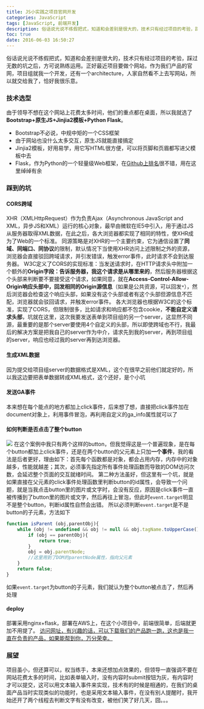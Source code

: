 ```yaml
---
title: JS小实践之项目官网开发
categories: JavaScript
tags: [JavaScript, 前端开发]
description: 俗话说光说不练假把式，知道和会差别是很大的，技术只有经过项目的考验，踩过无数的坑之后，方可说熟练运用。
toc: true
date: 2016-06-03 16:50:27
---
```

俗话说光说不练假把式，知道和会差别是很大的，技术只有经过项目的考验，踩过无数的坑之后，方可说熟练运用。正好最近项目要做个网站，作为我们产品的官网，项目组就我一个开发，还有一个architecture，人家自然看不上去写网站，所以就交给我了，恰好我很乐意。
<!--more-->
### 技术选型
由于领导不想在这个网站上花费太多时间，他们的重点都在桌面，所以我就选了**Bootstrap+原生JS+Jinjia2模板+Python Flask**。
- Bootstrap不必说，中规中矩的一个CSS框架
- 由于网站也没什么太多交互，原生JS就能直接搞定
- Jinjia2模板，好用易学，用它写HTML很方便，可以将页脚和页眉都写进父模板中去
- Flask，作为Python的一个轻量级Web框架，在[Github上排名](https://github.com/showcases/web-application-frameworks)很不错，用在这里绰绰有余

### 踩到的坑
#### CORS跨域
XHR（XMLHttpRequest）作为负责Ajax（Asynchronous JavaScript and XML，异步JS和XML）运行的核心对象，最早由微软在IE5中引入，用于通过JS从服务器取得XML数据，在此之后，各大浏览器都实现了相同的特性，使XHR成为了Web的一个标准。
同源策略是对XHR的一个主要约束，它为通信设置了**同域、同端口、同协议**的限制，默认情况下当使用XHR访问上述限制之外的资源，浏览器会直接驳回跨域请求，并引发错误，触发error事件，此时请求不会到达服务器。
W3C定义了CORS的实现标准：当发送请求时，在HTTP请求头中附加一个额外的**Origin字段：告诉服务器，我这个请求是从哪里来的**，然后服务器根据这个头部来判断要不要接受这个请求，如果同意，就在**Access-Control-Allow-Origin响应头部中，回发相同的Origin源信息**（如果是公共资源，可以回发`*`），然后浏览器会检查这个响应头部，如果没有这个头部或者有这个头部但源信息不匹配，浏览器就会驳回请求，并触发error事件。
各大浏览器也根据W3C的这个标准，实现了CORS，但限制很多，比如请求和响应都不包含cookie，**不能自定义请求头部**，坑就在这里，这次我要发送表单到项目组的另一个server，这显然不同源，最重要的是那个server要使用4个自定义的头部，所以即使跨域也不行，我最后的解决方案是把我自己的server作为中介，请求先到我的server，再到项目组的server，响应也经过我的server再到达浏览器。

#### 生成XML数据
因为提交给项目组server的数据格式是XML，这个在很早之前他们就定好的，所以我这边要把表单数据转成XML格式，这个还好，是个小坑

#### 发送GA事件
本来想在每个能点的地方都加上click事件，后来想了想，直接把click事件加在document对象上，利用事件冒泡，再利用自定义的ga_info属性就可以了

#### 如何判断是否点击了整个button
![](http://7xtj85.com1.z0.glb.clouddn.com/%E6%8C%89%E9%92%AE.png)
在这个案例中我只有两个这样的button，但我觉得这是一个普遍现象，是在每个button都加上click事件，还是在两个button的父元素上只加**一个事件**，我的看法是后者更好，理由如下：首先每个函数都是对象，都会占用内存，内存中的对象越多，性能就越差；其次，必须事先指定所有事件处理函数而导致的DOM访问次数，会延迟整个页面的交互就绪时间。
第二种方法虽好，但这里有一个坑，就是如果直接在父元素的click事件处理函数里判断button的id属性，会导致一个问题，就是当我点击button里的图片或文字时，会没有反应，原因是click事件一直被传播到了button里的图片或文字，然后再往上冒泡，但此时`event.target`明显不是整个button，判断id属性自然会出错。
所以必须判断`event.target`是不是button的子元素，方法如下
```JavaScript
function isParent (obj,parentObj){
    while (obj != undefined && obj != null && obj.tagName.toUpperCase() != 'BODY'){
        if (obj == parentObj){
            return true;
        }
        obj = obj.parentNode;
        //这里用到了DOM的parentNode属性，指向父元素
    }
    return false;
}
```
如果`event.target`为button的子元素，我们就认为整个button被点击了，然后再处理

#### deploy
部署采用nginx+flask，部署在AWS上，在这个小项目中，前端很简单，后端就更加不用提了。
[访问网址，有兴趣的话，可以下载我们的产品跑一跑，这也是我一直在负责的产品，如果能帮到你，万分荣幸。](http://devicesecurity.trendmicro.com/)

### 展望
项目虽小，但还算可以，权当练手，本来还想加点效果的，但领导一直强调不要在网站花费太多的时间，比如表单输入时，没有内容时submit按钮为灰，有内容时才可以提交，这可以用文本输入事件来实现，技术有的时候是相通的，在我们的桌面产品当时实现类似的功能时，也是采用文本输入事件，在没有别人提醒时，我开始还开了两个线程去判断文字有没有改变，被他们笑了好几天，囧。。。

